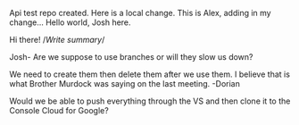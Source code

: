 Api test repo created.
Here is a local change.
This is Alex, adding in my change...
Hello world, Josh here.


Hi there!
/*Write summary*/


Josh- Are we suppose to use branches or will they slow us down?

We need to create them then delete them after we use them. I believe that is what Brother Murdock was saying on the last meeting. -Dorian

Would we be able to push everything through the VS and then clone it to the Console Cloud for Google?